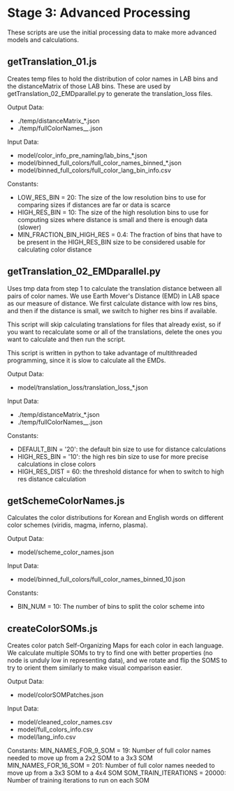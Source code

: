 # Stage 3: Advanced Processing

These scripts are use the initial processing data to make more advanced models and calculations.


## getTranslation_01.js 
Creates temp files to hold the distribution of color names in LAB bins and the distanceMatrix of those LAB bins. These are used by getTranslation_02_EMDparallel.py to generate the translation_loss files.

Output Data:
- ./temp/distanceMatrix_*.json
- ./temp/fullColorNames_*_*.json

Input Data:
- model/color_info_pre_naming/lab_bins_*.json
- model/binned_full_colors/full_color_names_binned_*.json
- model/binned_full_colors/full_color_lang_bin_info.csv

Constants:
- LOW_RES_BIN = 20: The size of the low resolution bins to use for comparing sizes if distances are far or data is scarce
- HIGH_RES_BIN = 10: The size of the high resolution bins to use for computing sizes where distance is small and there is enough data (slower)
- MIN_FRACTION_BIN_HIGH_RES = 0.4: The fraction of bins that have to be present in the HIGH_RES_BIN size to be considered usable for calculating color distance


## getTranslation_02_EMDparallel.py
Uses tmp data from step 1 to calculate the translation distance between all pairs of color names. We use Earth Mover's Distance (EMD) in LAB space as our measure of distance. We first calculate distance with low res bins, and then if the distance is small, we switch to higher res bins if available.

This script will skip calculating translations for files that already exist, so if you want to recalculate some or all of the translations, delete the ones you want to calculate and then run the script.

This script is written in python to take advantage of multithreaded programming, since it is slow to calculate all the EMDs.

Output Data:
- model/translation_loss/translation_loss_*.json

Input Data:
- ./temp/distanceMatrix_*.json
- ./temp/fullColorNames_*_*.json

Constants:
- DEFAULT_BIN = '20': the default bin size to use for distance calculations
- HIGH_RES_BIN = '10': the high res bin size to use for more precise calculations in close colors
- HIGH_RES_DIST = 60: the threshold distance for when to switch to high res distance calculation


## getSchemeColorNames.js 
Calculates the color distributions for Korean and English words on different color schemes (viridis, magma, inferno, plasma).

Output Data:
- model/scheme_color_names.json

Input Data:
- model/binned_full_colors/full_color_names_binned_10.json

Constants:
- BIN_NUM = 10: The number of bins to split the color scheme into


## createColorSOMs.js
Creates color patch Self-Organizing Maps for each color in each language. We calculate multiple SOMs to try to find one with better properties (no node is unduly low in representing data), and we rotate and flip the SOMS to try to orient them similarly to make visual comparison easier. 

Output Data:
- model/colorSOMPatches.json

Input Data:
- model/cleaned_color_names.csv
- model/full_colors_info.csv
- model/lang_info.csv

Constants:
MIN_NAMES_FOR_9_SOM = 19: Number of full color names needed to move up from a 2x2 SOM to a 3x3 SOM
MIN_NAMES_FOR_16_SOM = 201: Number of full color names needed to move up from a 3x3 SOM to a 4x4 SOM
SOM_TRAIN_ITERATIONS = 20000: Number of training iterations to run on each SOM


